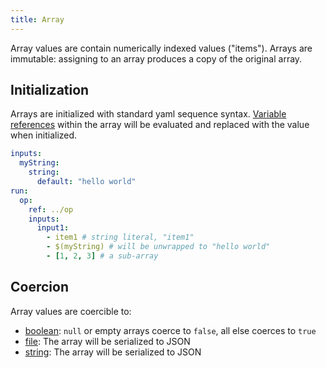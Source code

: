 ```yaml
---
title: Array
---
```


Array values are contain numerically indexed values ("items"). Arrays are immutable: assigning to an array produces a copy of the original array.

## Initialization

Arrays are initialized with standard yaml sequence syntax. [Variable references](../op.yml/variable-reference.md) within the array will be evaluated and replaced with the value when initialized.

```yaml
inputs:
  myString:
    string:
      default: "hello world"
run:
  op:
    ref: ../op
    inputs:
      input1:
        - item1 # string literal, "item1"
        - $(myString) # will be unwrapped to "hello world"
        - [1, 2, 3] # a sub-array
```

## Coercion

Array values are coercible to:

- [boolean](boolean.md): `null` or empty arrays coerce to `false`, all else coerces to `true`
- [file](file.md): The array will be serialized to JSON
- [string](string.md): The array will be serialized to JSON
